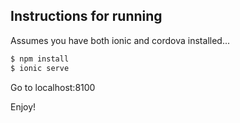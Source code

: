 ## Instructions for running

Assumes you have both ionic and cordova installed...

```bash
$ npm install
$ ionic serve
```
Go to localhost:8100

Enjoy!
